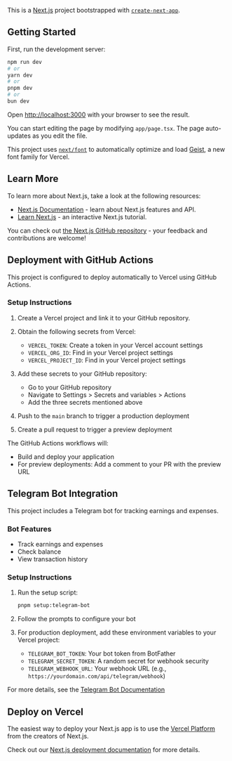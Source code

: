 This is a [Next.js](https://nextjs.org) project bootstrapped with [`create-next-app`](https://nextjs.org/docs/app/api-reference/cli/create-next-app).

## Getting Started

First, run the development server:

```bash
npm run dev
# or
yarn dev
# or
pnpm dev
# or
bun dev
```

Open [http://localhost:3000](http://localhost:3000) with your browser to see the result.

You can start editing the page by modifying `app/page.tsx`. The page auto-updates as you edit the file.

This project uses [`next/font`](https://nextjs.org/docs/app/building-your-application/optimizing/fonts) to automatically optimize and load [Geist](https://vercel.com/font), a new font family for Vercel.

## Learn More

To learn more about Next.js, take a look at the following resources:

- [Next.js Documentation](https://nextjs.org/docs) - learn about Next.js features and API.
- [Learn Next.js](https://nextjs.org/learn) - an interactive Next.js tutorial.

You can check out [the Next.js GitHub repository](https://github.com/vercel/next.js) - your feedback and contributions are welcome!

## Deployment with GitHub Actions

This project is configured to deploy automatically to Vercel using GitHub Actions.

### Setup Instructions

1. Create a Vercel project and link it to your GitHub repository.
2. Obtain the following secrets from Vercel:
   - `VERCEL_TOKEN`: Create a token in your Vercel account settings
   - `VERCEL_ORG_ID`: Find in your Vercel project settings
   - `VERCEL_PROJECT_ID`: Find in your Vercel project settings

3. Add these secrets to your GitHub repository:
   - Go to your GitHub repository
   - Navigate to Settings > Secrets and variables > Actions
   - Add the three secrets mentioned above

4. Push to the `main` branch to trigger a production deployment
5. Create a pull request to trigger a preview deployment

The GitHub Actions workflows will:
- Build and deploy your application
- For preview deployments: Add a comment to your PR with the preview URL

## Telegram Bot Integration

This project includes a Telegram bot for tracking earnings and expenses.

### Bot Features

- Track earnings and expenses
- Check balance
- View transaction history

### Setup Instructions

1. Run the setup script:
   ```bash
   pnpm setup:telegram-bot
   ```

2. Follow the prompts to configure your bot

3. For production deployment, add these environment variables to your Vercel project:
   - `TELEGRAM_BOT_TOKEN`: Your bot token from BotFather
   - `TELEGRAM_SECRET_TOKEN`: A random secret for webhook security
   - `TELEGRAM_WEBHOOK_URL`: Your webhook URL (e.g., `https://yourdomain.com/api/telegram/webhook`)

For more details, see the [Telegram Bot Documentation](docs/telegram-bot.md)

## Deploy on Vercel

The easiest way to deploy your Next.js app is to use the [Vercel Platform](https://vercel.com/new?utm_medium=default-template&filter=next.js&utm_source=create-next-app&utm_campaign=create-next-app-readme) from the creators of Next.js.

Check out our [Next.js deployment documentation](https://nextjs.org/docs/app/building-your-application/deploying) for more details.
